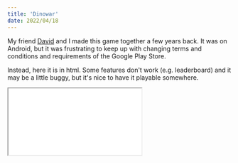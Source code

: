```yaml
---
title: 'Dinowar'
date: 2022/04/18
---
```


My friend [David](https://www.dglencross.com/) and I made this game together a few years back. It was on Android, but it was frustrating to keep up with changing terms and conditions and requirements of the Google Play Store.

Instead, here it is in html. Some features don't work (e.g. leaderboard) and it may be a little buggy, but it's nice to have it playable somewhere.

<iframe id="playFrame" src="/play?game=dinowar" >
</iframe>
